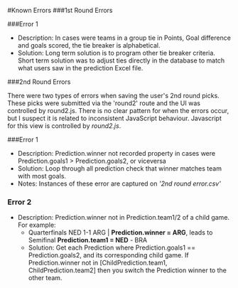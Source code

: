 #Known Errors
###1st Round Errors

###Error 1
- Description: In cases were teams in a group tie in Points, Goal difference and goals scored, the tie breaker is alphabetical. 
- Solution: Long term solution is to program other tie breaker criteria. Short term solution was to adjust ties directly in the database to match what users saw in the prediction Excel file. 

###2nd Round Errors

There were two types of errors when saving the user's 2nd round picks. These picks were submitted via the 'round2' route and the UI was controlled by round2.js.
There is no clear pattern for when the errors occur, but I suspect it is related to inconsistent JavaScript behaviour.
Javascript for this view is controlled by *round2.js*.


###Error 1
 - Description: Prediction.winner not recorded property in cases were Prediction.goals1 > Prediction.goals2, or viceversa
 - Solution: Loop through all prediction check that winner matches team with most goals.
 - Notes: Instances of these error are captured on *'2nd round error.csv'*
### Error 2
- Description: Prediction.winner not in Prediction.team1/2 of a child game. For example: 
  - Quarterfinals NED 1-1 ARG | **Prediction.winner = ARG**, leads to  Semifinal **Prediction.team1 = NED** - BRA
  - Solution: Get each Prediction where Prediction.goals1 == Prediction.goals2, and its corresponding child game. If Prediction.winner not in [ChildPrediction.team1, ChildPrediction.team2] then you switch the Prediction winner to the other team.  
